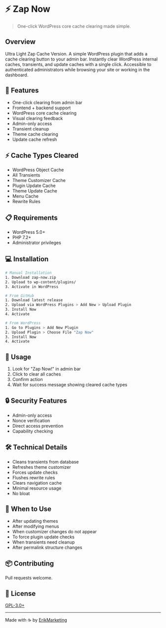 # ⚡ Zap Now
> One-click WordPress core cache clearing made simple.

## Overview
Ultra Light Zap Cache Version. A simple WordPress plugin that adds a cache clearing button to your admin bar. Instantly clear WordPress internal caches, transients, and update caches with a single click. Accessible to authenticated administrators while browsing your site or working in the dashboard.

## 🚀 Features
* One-click clearing from admin bar
* Frontend + backend support
* WordPress core cache clearing
* Visual clearing feedback
* Admin-only access
* Transient cleanup
* Theme cache clearing
* Update cache refresh

## ⚡ Cache Types Cleared
* WordPress Object Cache
* All Transients
* Theme Customizer Cache
* Plugin Update Cache
* Theme Update Cache
* Menu Cache
* Rewrite Rules

## 📋 Requirements
* WordPress 5.0+
* PHP 7.2+
* Administrator privileges

## 💻 Installation
```bash
# Manual Installation
1. Download zap-now.zip
2. Upload to wp-content/plugins/
3. Activate in WordPress

# From GitHub
1. Download latest release
2. Upload via WordPress Plugins > Add New > Upload Plugin
3. Install Now
4. Activate

# From WordPress
1. Go to Plugins > Add New Plugin
2. Upload Plugin > Choose File "Zap Now"
3. Install Now
4. Activate
```

## 🔧 Usage
1. Look for "Zap Now!" in admin bar
2. Click to clear all caches
3. Confirm action
4. Wait for success message showing cleared cache types

## 🔒 Security Features
* Admin-only access
* Nonce verification
* Direct access prevention
* Capability checking

## 🛠️ Technical Details
* Cleans transients from database
* Refreshes theme customizer
* Forces update checks
* Flushes rewrite rules
* Clears navigation cache
* Minimal resource usage
* No bloat

## 🤔 When to Use
* After updating themes
* After modifying menus
* When customizer changes do not appear
* To force plugin update checks
* When transients need cleanup
* After permalink structure changes

## 📦 Contributing
Pull requests welcome.

## 📝 License
[GPL-3.0+](http://www.gnu.org/licenses/gpl-3.0.txt)

---
Made with ☕ by [ErikMarketing](https://erik.marketing)
